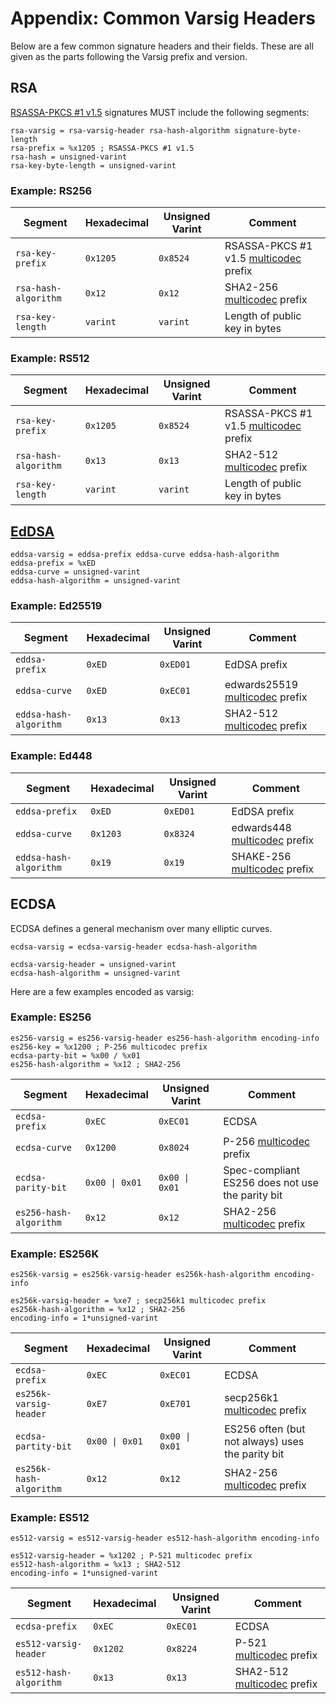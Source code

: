 # Appendix: Common Varsig Headers

Below are a few common signature headers and their fields. These are all given as the parts following the Varsig prefix and version.

## RSA

[RSASSA-PKCS #1 v1.5] signatures MUST include the following segments:

``` abnf
rsa-varsig = rsa-varsig-header rsa-hash-algorithm signature-byte-length
rsa-prefix = %x1205 ; RSASSA-PKCS #1 v1.5
rsa-hash = unsigned-varint
rsa-key-byte-length = unsigned-varint
```

### Example: RS256

| Segment              | Hexadecimal | Unsigned Varint | Comment                                 |
|----------------------|-------------|-----------------|-----------------------------------------|
| `rsa-key-prefix`     | `0x1205`    | `0x8524`        | RSASSA-PKCS #1 v1.5 [multicodec] prefix |
| `rsa-hash-algorithm` | `0x12`      | `0x12`          | SHA2-256 [multicodec] prefix            |
| `rsa-key-length`     | `varint`    | `varint`        | Length of public key in bytes           |

### Example: RS512

| Segment              | Hexadecimal | Unsigned Varint | Comment                                 |
|----------------------|-------------|-----------------|-----------------------------------------|
| `rsa-key-prefix`     | `0x1205`    | `0x8524`        | RSASSA-PKCS #1 v1.5 [multicodec] prefix |
| `rsa-hash-algorithm` | `0x13`      | `0x13`          | SHA2-512 [multicodec] prefix            |
| `rsa-key-length`     | `varint`    | `varint`        | Length of public key in bytes           |

## [EdDSA]

``` abnf
eddsa-varsig = eddsa-prefix eddsa-curve eddsa-hash-algorithm
eddsa-prefix = %xED
eddsa-curve = unsigned-varint
eddsa-hash-algorithm = unsigned-varint
```

### Example: Ed25519

| Segment                | Hexadecimal | Unsigned Varint | Comment                          |
|------------------------|-------------|-----------------|----------------------------------|
| `eddsa-prefix`         | `0xED`      | `0xED01`        | EdDSA prefix                     |
| `eddsa-curve`          | `0xED`      | `0xEC01`        | edwards25519 [multicodec] prefix |
| `eddsa-hash-algorithm` | `0x13`      | `0x13`          | SHA2-512 [multicodec] prefix     |

### Example: Ed448

| Segment                | Hexadecimal | Unsigned Varint | Comment                        |
|------------------------|-------------|-----------------|--------------------------------|
| `eddsa-prefix`         | `0xED`      | `0xED01`        | EdDSA prefix                   |
| `eddsa-curve`          | `0x1203`    | `0x8324`        | edwards448 [multicodec] prefix |
| `eddsa-hash-algorithm` | `0x19`      | `0x19`          | SHAKE-256 [multicodec] prefix  |

## ECDSA

ECDSA defines a general mechanism over many elliptic curves. 

``` abnf
ecdsa-varsig = ecdsa-varsig-header ecdsa-hash-algorithm

ecdsa-varsig-header = unsigned-varint
ecdsa-hash-algorithm = unsigned-varint
```

Here are a few examples encoded as varsig:

### Example: ES256

``` abnf
es256-varsig = es256-varsig-header es256-hash-algorithm encoding-info
es256-key = %x1200 ; P-256 multicodec prefix
ecdsa-party-bit = %x00 / %x01
es256-hash-algorithm = %x12 ; SHA2-256
```

| Segment                | Hexadecimal    | Unsigned Varint | Comment                                          |
|------------------------|----------------|-----------------|--------------------------------------------------|
| `ecdsa-prefix`         | `0xEC`         | `0xEC01`        | ECDSA                                            |
| `ecdsa-curve`         | `0x1200`       | `0x8024`        | P-256 [multicodec] prefix                        |
| `ecdsa-parity-bit`    | `0x00 \| 0x01` | `0x00 \| 0x01`  | Spec-compliant ES256 does not use the parity bit |
| `es256-hash-algorithm` | `0x12`         | `0x12`          | SHA2-256 [multicodec] prefix                     |

### Example: ES256K

``` abnf
es256k-varsig = es256k-varsig-header es256k-hash-algorithm encoding-info

es256k-varsig-header = %xe7 ; secp256k1 multicodec prefix
es256k-hash-algorithm = %x12 ; SHA2-256
encoding-info = 1*unsigned-varint
```

| Segment                 | Hexadecimal    | Unsigned Varint | Comment                                          |
|-------------------------|----------------|-----------------|--------------------------------------------------|
| `ecdsa-prefix`          | `0xEC`         | `0xEC01`        | ECDSA                                            |
| `es256k-varsig-header`  | `0xE7`         | `0xE701`        | secp256k1 [multicodec] prefix                    |
| `ecdsa-partity-bit`     | `0x00 \| 0x01` | `0x00 \| 0x01`  | ES256 often (but not always) uses the parity bit |
| `es256k-hash-algorithm` | `0x12`         | `0x12`          | SHA2-256 [multicodec] prefix                     |

### Example: ES512

``` abnf
es512-varsig = es512-varsig-header es512-hash-algorithm encoding-info

es512-varsig-header = %x1202 ; P-521 multicodec prefix
es512-hash-algorithm = %x13 ; SHA2-512
encoding-info = 1*unsigned-varint
```

| Segment                | Hexadecimal | Unsigned Varint | Comment                      | 
|------------------------|-------------|-----------------|------------------------------|
| `ecdsa-prefix`         | `0xEC`      | `0xEC01`        | ECDSA                        |
| `es512-varsig-header`  | `0x1202`    | `0x8224`        | P-521 [multicodec] prefix    |
| `es512-hash-algorithm` | `0x13`      | `0x13`          | SHA2-512 [multicodec] prefix |

<!-- Internal Links -->

[Header]: #header
[Signature]: #signature
[Common Signature Algorithms]: #common-signature-algorithms

<!-- External Links -->

[CAR]: https://ipld.io/specs/transport/car/
[CID]: https://docs.ipfs.tech/concepts/content-addressing/
[DAG-JSON]: https://ipld.io/specs/codecs/dag-json/spec/
[DKIM]: https://en.wikipedia.org/wiki/DomainKeys_Identified_Mail
[EIP-191]: https://eips.ethereum.org/EIPS/eip-191
[EdDSA]: https://datatracker.ietf.org/doc/html/rfc8032
[How (not) to sign a JSON object]: https://latacora.micro.blog/2019/07/24/how-not-to.html
[IPLD Data Model]: https://ipld.io/docs/data-model/kinds/
[IPLD]: https://ipld.io/docs/
[JWT]: https://www.rfc-editor.org/rfc/rfc7519
[Multicodec]: https://github.com/multiformats/multicodec
[Multiformats]: https://multiformats.io
[PKI Layer Cake]: https://link.springer.com/chapter/10.1007/978-3-642-14577-3_22
[Parse Don't Validate]: https://lexi-lambda.github.io/blog/2019/11/05/parse-don-t-validate/
[RFC 2119]: https://datatracker.ietf.org/doc/html/rfc2119
[RFC 7519]: https://www.rfc-editor.org/rfc/rfc7519
[RFC 8259]: https://www.rfc-editor.org/rfc/rfc8259#page-10
[RS256]: https://datatracker.ietf.org/doc/html/rfc7518
[RSASSA-PKCS #1 v1.5]: https://www.rfc-editor.org/rfc/rfc2313
[Taxonomy of Attacks]: https://www.blackhat.com/presentations/bh-usa-07/Hill/Whitepaper/bh-usa-07-hill-WP.pdf
[`secp256k1`]: https://en.bitcoin.it/wiki/Secp256k1
[base64]: https://en.wikipedia.org/wiki/Base64
[canonicalization attacks]: https://soatok.blog/2021/07/30/canonicalization-attacks-against-macs-and-signatures/
[multibase]: https://github.com/multiformats/multibase
[multicodec]: https://github.com/multiformats/multicodec
[raw binary multicodec]: https://github.com/multiformats/multicodec/blob/master/table.csv#L40
[unsigned varint]: https://github.com/multiformats/unsigned-varint
